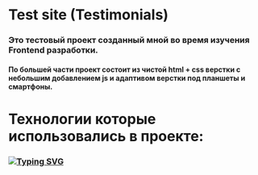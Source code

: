 <h1>Test site (Testimonials)</h1>
<h3>Это тестовый проект созданный мной во время изучения Frontend разработки.</h3>
<h4>По большей части проект состоит из чистой html + css верстки с небольшим добавлением js и адаптивом верстки под планшеты и смартфоны. </h4>



<h1>Технологии которые использовались в проекте:</h1>
<h3>

<a href="https://git.io/typing-svg"><img src="https://readme-typing-svg.herokuapp.com?font=Fira+Code&duration=300&pause=1000&color=F7B298&vCenter=true&multiline=true&repeat=false&width=450&height=100&lines=*HTML;*CSS;*Javascript" alt="Typing SVG" /></a>

</h3>
